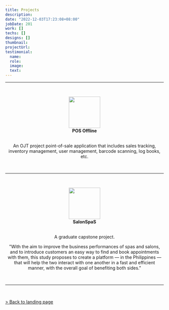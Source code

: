 ```yaml
---
title: Projects
description: 
date: "2022-12-03T17:23:08+08:00"
jobDate: 201
work: []
techs: []
designs: []
thumbnail: 
projectUrl: 
testimonial:
  name: 
  role: 
  image: 
  text: 
---
```


[Updated: 12/3/2022]: # 

<hr> <br>

<center>
<figure>
  <img src="/projects/POSfull.jpg" style="width:100px;height:100px;">
  <figcaption><b>POS Offline</b></figcaption>
  &nbsp;
</figure>

An OJT project point-of-sale application that includes sales tracking, inventory management, user management, barcode scanning, log books, etc. 
</center>

<br> <hr> <br>

<center>
<figure>
  <img src="/projects/SalonSpaS_Logo.png" style="width:100px;height:100px;">
  <figcaption><b>SalonSpaS</b></figcaption>
  &nbsp;
</figure>

A graduate capstone project.  

"With the aim to improve the business performances of spas and salons, and to introduce customers an easy way to find and book appointments with them, this study proposes to create a platform — in the Philippines — that will help the two interact with one another in a fast and efficient manner, with the overall goal of benefiting both sides."
</center>

<br> <hr> <br>

[> Back to landing page](/ "Go back to the beginning")